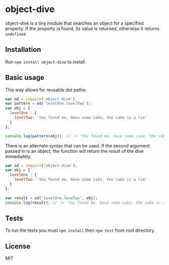 # object-dive

object-dive is a tiny module that searches an object for a specified property.
If the property is found, its value is returned, otherwise it returns
`undefined`.

## Installation

Run `npm install object-dive` to install.

## Basic usage

This way allows for reusable dot paths:

```javascript
var od = require('object-dive')
var pattern = od('levelOne.levelTwo');
var obj = {
  levelOne : {
    levelTwo: 'You found me. Have some cake, the cake is a lie'
  }
};

console.log(pattern(obj)); // -> 'You found me. Have some cake, the cake is a lie'
```

There is an alternate syntax that can be used. If the second argument passed in
is an object, the function will return the result of the dive immediately.

```javascript
var od = require('object-dive');
var obj = {
  levelOne : {
    levelTwo: 'You found me. Have some cake, the cake is a lie'
  }
};

var result = od('levelOne.leveTwo', obj);
console.log(result); // -> 'You found me. Have some cake, the cake is a lie'
```

## Tests

To run the tests you must `npm install` then `npm test` from root directory.

## License
MIT
